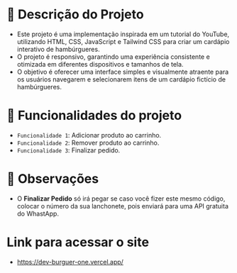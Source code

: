 # 🍔 Descrição do Projeto 
- Este projeto é uma implementação inspirada em um tutorial do YouTube, utilizando HTML, CSS, JavaScript e Tailwind CSS para criar um cardápio interativo de hambúrgueres.
- O projeto é responsivo, garantindo uma experiência consistente e otimizada em diferentes dispositivos e tamanhos de tela.
- O objetivo é oferecer uma interface simples e visualmente atraente para os usuários navegarem e selecionarem itens de um cardápio fictício de hambúrgueres.

# :hammer: Funcionalidades do projeto
- `Funcionalidade 1`: Adicionar produto ao carrinho.
- `Funcionalidade 2`: Remover produto ao carrinho.
- `Funcionalidade 3`: Finalizar pedido.

# 📢 Observações
- O **Finalizar Pedido** só irá pegar se caso você fizer este mesmo código, colocar o número da sua lanchonete, pois enviará para uma API gratuita do WhastApp.

# Link para acessar o site 
- https://dev-burguer-one.vercel.app/

